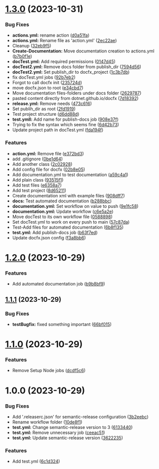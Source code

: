 # [1.3.0](https://github.com/alimertcetin/GithubActionsTest/compare/v1.2.0...v1.3.0) (2023-10-31)


### Bug Fixes

* **actions.yml:** rename action ([d0a51fa](https://github.com/alimertcetin/GithubActionsTest/commit/d0a51fa9c72acf5fd42b39a5c9f49c76aaf8b2f9))
* **actions.yml:** Rename file as 'action.yml' ([2ec22ae](https://github.com/alimertcetin/GithubActionsTest/commit/2ec22ae95fdd3c2cd6dc1eff63145172071b0670))
* Cleanup ([32eb9f5](https://github.com/alimertcetin/GithubActionsTest/commit/32eb9f5ec885b0b49fd85ef889ae616ce4c0027f))
* **Create-Documentation:** Move documentation creation to actions.yml ([b7b0f1e](https://github.com/alimertcetin/GithubActionsTest/commit/b7b0f1e228fa1a8928997e3a1ea3004f835e43f8))
* **docTest.yml:** Add required permissions ([0147d45](https://github.com/alimertcetin/GithubActionsTest/commit/0147d4545d83da446730203b68334028923966e9))
* **docTest2.yml:** Remove docs folder from publish_dir ([7594d56](https://github.com/alimertcetin/GithubActionsTest/commit/7594d5616e7ef5cf8c8e1edc87dad5093279d5a2))
* **docTest2.yml:** Set publish_dir to docfx_project ([1c3b7db](https://github.com/alimertcetin/GithubActionsTest/commit/1c3b7db8b6ba9bda37da5e0597bd8537f676a2ee))
* fix docTest.yml jobs ([92b7eb2](https://github.com/alimertcetin/GithubActionsTest/commit/92b7eb2d88ffe86666fe2d54245e8dcc4d5fff7b))
* Forgot to call docfx init ([235724d](https://github.com/alimertcetin/GithubActionsTest/commit/235724df54a633008fe6038fa4888d9863c89693))
* move docfx.json to root ([e34cbd7](https://github.com/alimertcetin/GithubActionsTest/commit/e34cbd7f9bc8e1d9c9b73ffd0d329e879abf9831))
* Move documentation files-folders under docs folder ([2629787](https://github.com/alimertcetin/GithubActionsTest/commit/26297874f26b8b3d059b2b53679bb85751fbd560))
* pasted content directly from dotnet.github.io/docfx ([7d18392](https://github.com/alimertcetin/GithubActionsTest/commit/7d18392e0c2fb6daa55064083f9ccf3450cee99d))
* **release.yml:** Remove needs ([473c616](https://github.com/alimertcetin/GithubActionsTest/commit/473c6162c83ec6a569e0a284faa5f85610d193df))
* Set publih_dir as root ([2fd1919](https://github.com/alimertcetin/GithubActionsTest/commit/2fd19193c74a2ec512afcdf8c3b2b309da83b52c))
* Test project structure ([d6dd88d](https://github.com/alimertcetin/GithubActionsTest/commit/d6dd88d3d2d7c1cfab81f6ecdd7c7407b1923f2d))
* **test.ymll:** Add name for publish-docs job ([908e37f](https://github.com/alimertcetin/GithubActionsTest/commit/908e37fead54b18bbcf3a3df859bcbf60878f296))
* Trying to fix the syntax which seems fine ([6d42b73](https://github.com/alimertcetin/GithubActionsTest/commit/6d42b739f7aa7c78e99cc9eff0f954625c30a86b))
* Update project path in docTest.yml ([fda194f](https://github.com/alimertcetin/GithubActionsTest/commit/fda194f045f6c720d70c2585524a6e680ac4b55e))


### Features

* **action.yml:** Remove file ([e372bd3](https://github.com/alimertcetin/GithubActionsTest/commit/e372bd38308a1474248789aa24b82a31c2b060ca))
* add .gitignore ([0be1d64](https://github.com/alimertcetin/GithubActionsTest/commit/0be1d647191ba6cb4d5181bd0c4cae906b79bb2f))
* Add another class ([2c02928](https://github.com/alimertcetin/GithubActionsTest/commit/2c029284ef0f514c9aeebaff812c734676a47e46))
* Add config file for docfx ([02b8e05](https://github.com/alimertcetin/GithubActionsTest/commit/02b8e05bb9a427bccafd59b0492b4dd854eb6f64))
* Add documentation.yml to test documentation ([a59c4a1](https://github.com/alimertcetin/GithubActionsTest/commit/a59c4a1ecc93a24c769bc9e044ce16b70637161b))
* Add plain class ([93515f1](https://github.com/alimertcetin/GithubActionsTest/commit/93515f1f3cfc376ed443d2482f3ce43a462ffbaa))
* Add test files ([e6358a7](https://github.com/alimertcetin/GithubActionsTest/commit/e6358a759dc15f0214c00a332d2136c4fa574703))
* Add test project ([8d65211](https://github.com/alimertcetin/GithubActionsTest/commit/8d652113a40d0193289b08ad34d84c1e0d8d0d69))
* Create documentation xml with example files ([908dff7](https://github.com/alimertcetin/GithubActionsTest/commit/908dff777d709439c341fa466112e2cedc2ee347))
* **docs:** Test automated documentation ([b288bbc](https://github.com/alimertcetin/GithubActionsTest/commit/b288bbc99456f37a8eaf03fba094d168f8f6e8fd))
* **documentation.yml:** Set workflow on value to push ([9e1fc58](https://github.com/alimertcetin/GithubActionsTest/commit/9e1fc58cca790ef3fbe95f44f0ac1605d51373e4))
* **documentation.yml:** Update workflow ([c6e5a2e](https://github.com/alimertcetin/GithubActionsTest/commit/c6e5a2ec38deb5a935cbc7b29e50ae2a37c6ff7c))
* Move docTest to its own workflow file ([0588898](https://github.com/alimertcetin/GithubActionsTest/commit/0588898eee9deb36b66e9babe91e763176593a6b))
* Set docTest.yml to work on every push to main ([57c87da](https://github.com/alimertcetin/GithubActionsTest/commit/57c87da130904c0cfd6add8ab075ac77bbda70e3))
* Test-Add files for automated documentation ([6b8f135](https://github.com/alimertcetin/GithubActionsTest/commit/6b8f135ea8a02ae9b728adc5cd725aa9ff0b9ac5))
* **test.yml:** Add publish-docs job ([b63f7ed](https://github.com/alimertcetin/GithubActionsTest/commit/b63f7ed2aee5853642cec1853c027bace4504de0))
* Update docfx.json config ([f3a8bb6](https://github.com/alimertcetin/GithubActionsTest/commit/f3a8bb6b2c6cdd600dd50f70c0d3d8963694812e))

# [1.2.0](https://github.com/alimertcetin/GithubActionsTest/compare/v1.1.1...v1.2.0) (2023-10-29)


### Features

* Add automated documentation job ([b9b8bf9](https://github.com/alimertcetin/GithubActionsTest/commit/b9b8bf95ca1a95022b95fe8bc255edc3366012eb))

## [1.1.1](https://github.com/alimertcetin/GithubActionsTest/compare/v1.1.0...v1.1.1) (2023-10-29)


### Bug Fixes

* **testBugfix:** fixed something important ([66bf015](https://github.com/alimertcetin/GithubActionsTest/commit/66bf0153ccab49b3616ee855288e495c1a95ea3f))

# [1.1.0](https://github.com/alimertcetin/GithubActionsTest/compare/v1.0.0...v1.1.0) (2023-10-29)


### Features

* Remove Setup Node jobs ([dcdf5c6](https://github.com/alimertcetin/GithubActionsTest/commit/dcdf5c6a7d04eded3257835f1b3568c6dca419d5))

# 1.0.0 (2023-10-29)


### Bug Fixes

* Add '.releaserc.json' for semantic-release configuration ([3b2eebc](https://github.com/alimertcetin/GithubActionsTest/commit/3b2eebc50e9e5f396d404d97899348adebadd9bc))
* Rename workflow folder ([10de8f1](https://github.com/alimertcetin/GithubActionsTest/commit/10de8f1d529b163c7cad8a00df232a2d917767a2))
* **test.yml:** Change semantic-release version to 3 ([6133440](https://github.com/alimertcetin/GithubActionsTest/commit/613344058f14968fb6f1e4b571ce29c72ee23f9a))
* **test.yml:** Remove unnecessary job ([ceeac51](https://github.com/alimertcetin/GithubActionsTest/commit/ceeac51499e7b632750944c8ddaeb5cece148079))
* **test.yml:** Update semantic-release version ([3622235](https://github.com/alimertcetin/GithubActionsTest/commit/3622235cd90f28e3bf12c7b5e9d808072c9973ed))


### Features

* Add test.yml ([6c1d324](https://github.com/alimertcetin/GithubActionsTest/commit/6c1d324688a03ebaf214fbd39017ef6be123a566))
